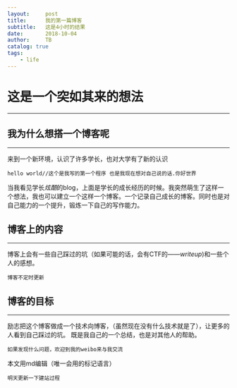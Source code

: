 ```yaml
---
layout:     post
title:      我的第一篇博客
subtitle:   这是4小时的结果
date:       2018-10-04
author:     TB
catalog: true
tags:
    - life
---
```


# 这是一个突如其来的想法 
-------
## 我为什么想搭一个博客呢
----
来到一个新环境，认识了许多学长，也对大学有了新的认识
```
hello world//这个是我写的第一个程序 也是我现在想对自己说的话.你好世界
```
当我看见学长*炫酷*的blog，上面是学长的成长经历的时候。我突然萌生了这样一个想法，我也可以建立一个这样一个博客。一个记录自己成长的博客。同时也是对自己能力的一个提升，锻炼一下自己的写作能力。
## 博客上的内容
----
博客上会有一些自己踩过的坑（如果可能的话，会有CTF的——_writeup_)和一些个人的感想。
```
博客不定时更新
```
## 博客的目标
-----
励志把这个博客做成一个技术向博客，（虽然现在没有什么技术就是了），让更多的人看到自己踩过的坑。
既是我自己的一个总结，也是对其他人的帮助。
```
如果发现什么问题，欢迎到我的weibo来与我交流
```
  本文用md编辑（唯一会用的标记语言）
```
明天更新一下建站过程
```


	
